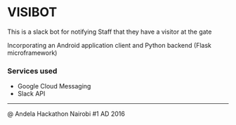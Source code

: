 # VISIBOT
This is a slack bot for notifying Staff that they have a visitor at the gate

Incorporating an Android application client and Python backend (Flask microframework)

### Services used
- Google Cloud Messaging
- Slack API

---
@ Andela Hackathon Nairobi #1
AD 2016
